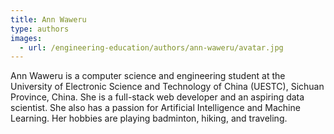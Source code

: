 ```yaml
---
title: Ann Waweru
type: authors
images:
  - url: /engineering-education/authors/ann-waweru/avatar.jpg 
---
```

Ann Waweru is a computer science and engineering student at the University of Electronic Science and Technology of China (UESTC), Sichuan Province, China. She is a full-stack web developer and an aspiring data scientist. She also has a passion for Artificial Intelligence and Machine Learning. Her hobbies are playing badminton, hiking, and traveling.

